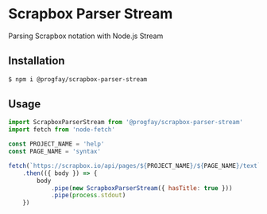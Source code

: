# Scrapbox Parser Stream

Parsing Scrapbox notation with Node.js Stream

## Installation

```sh
$ npm i @progfay/scrapbox-parser-stream
```


## Usage

```js
import ScrapboxParserStream from '@progfay/scrapbox-parser-stream'
import fetch from 'node-fetch'

const PROJECT_NAME = 'help'
const PAGE_NAME = 'syntax'

fetch(`https://scrapbox.io/api/pages/${PROJECT_NAME}/${PAGE_NAME}/text`)
	.then(({ body }) => {
		body
			.pipe(new ScrapboxParserStream({ hasTitle: true }))
			.pipe(process.stdout)
	})
```

